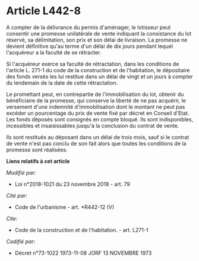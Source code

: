 # Article L442-8

A compter de la délivrance du permis d'aménager, le lotisseur peut consentir une promesse unilatérale de vente indiquant la
consistance du lot réservé, sa délimitation, son prix et son délai de livraison. La promesse ne devient définitive qu'au
terme d'un délai de dix jours pendant lequel l'acquéreur a la faculté de se rétracter.

Si l'acquéreur exerce sa faculté de rétractation, dans les conditions de l'article L. 271-1 du code de la construction et de
l'habitation, le dépositaire des fonds versés les lui restitue dans un délai de vingt et un jours à compter du lendemain de
la date de cette rétractation.

Le promettant peut, en contrepartie de l'immobilisation du lot, obtenir du bénéficiaire de la promesse, qui conserve la
liberté de ne pas acquérir, le versement d'une indemnité d'immobilisation dont le montant ne peut pas excéder un pourcentage
du prix de vente fixé par décret en Conseil d'Etat. Les fonds déposés sont consignés en compte bloqué. Ils sont
indisponibles, incessibles et insaisissables jusqu'à la conclusion du contrat de vente.

Ils sont restitués au déposant dans un délai de trois mois, sauf si le contrat de vente n'est pas conclu de son fait alors
que toutes les conditions de la promesse sont réalisées.

**Liens relatifs à cet article**

_Modifié par_:

  - Loi n°2018-1021 du 23 novembre 2018 - art. 79

_Cité par_:

  - Code de l'urbanisme - art. *R442-12 (V)

_Cite_:

  - Code de la construction et de l'habitation. - art. L271-1

_Codifié par_:

  - Décret n°73-1022 1973-11-08 JORF 13 NOVEMBRE 1973

